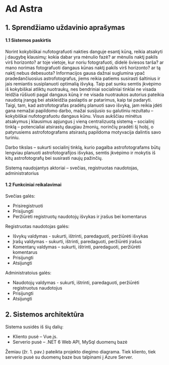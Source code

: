 # Ad Astra

## 1. Sprendžiamo uždavinio aprašymas  

#### 1.1 Sistemos paskirtis  

  Norint kokybiškai nufotografuoti nakties danguje esantį kūną, reikia atsakyti į daugybę
klausimų: kokia dabar yra mėnulio fazė? ar mėnulis naktį pakils virš horizonto? ar toje vietoje,
kur noriu fotografuoti, didelė šviesos tarša? ar mano norimas fotografuoti dangaus kūnas naktį
pakils virš horizonto? ar tą naktį nebus debesuota? Informacijos gausa dažnai suglumina ypač
pradedančiuosius astrofotografus, jiems reikia patiems susirasti šaltinius ir jais remiantis
susiplanuoti optimalią išvyką. Taip pat sunku semtis įkvėpimo iš kokybiškai atliktų nuotraukų,
nes bendriniai socialiniai tinklai ne visada leidžia rūšiuoti pagal dangaus kūną ir ne visada
nuotraukos autorius pateikia naudotą įrangą bei atskleidžia paslaptis ar patarimus, kaip tai
padaryti.  
  Taigi, tam, kad astrofotografas pradėtų planuoti savo išvyką, jam reikia įdėti gana nemažai
papildomo darbo, mažai susijusio su galutiniu rezultatu – kokybiškai nufotografuotu dangaus
kūnu. Visus aukščiau minėtus atsakymus į klausimus apjungus į vieną centralizuotą sistemą –
socialinį tinklą – potencialiai atsirastų daugiau žmonių, norinčių pradėti šį hobį, o patyrusiems
astrofotografams atsirastų papildoma motyvacija dalintis savo turiniu.  

Darbo tikslas – sukurti socialinį tinklą, kurio pagalba astrofotografams būtų lengviau
planuoti astrofotografijos išvykas, semtis įkvėpimo ir mokytis iš kitų astrofotografų bei susirasti
naujų pažinčių.  

Sistemą naudojantys aktoriai – svečias, registruotas naudotojas, administratorius  

#### 1.2 Funkciniai reikalavimai  

Svečias galės:  

- Prisiregistruoti
- Prisijungti
- Peržiūrėti registruotų naudotojų išvykas ir įrašus bei komentarus  

Registruotas naudotojas galės:  

- Išvykų valdymas - sukurti, ištrinti, paredaguoti, peržiūrėti išvykas
- Įrašų valdymas - sukurti, ištrinti, paredaguoti, peržiūrėti įrašus
- Komentarų valdymas – sukurti, ištrinti, paredaguoti, peržiūrėti komentarus
- Prisijungti
- Atsijungti  

Administratoius galės:  

- Naudotojų valdymas - sukurti, ištrinti, paredaguoti, peržiūrėti registruotus naudotojus
- Prisijungti
- Atsijungti  

## 2. Sistemos architektūra  

Sistema susidės iš šių dalių:  

- Kliento pusė – Vue.js.
- Serverio pusė – .NET 6 Web API, MySql duomenų bazė  

Žemiau (žr. 1. pav.) pateikta projekto diegimo diagrama. Tiek kliento, tiek serverio pusė
su duomenų baze bus talpinami į Azure Server. 
